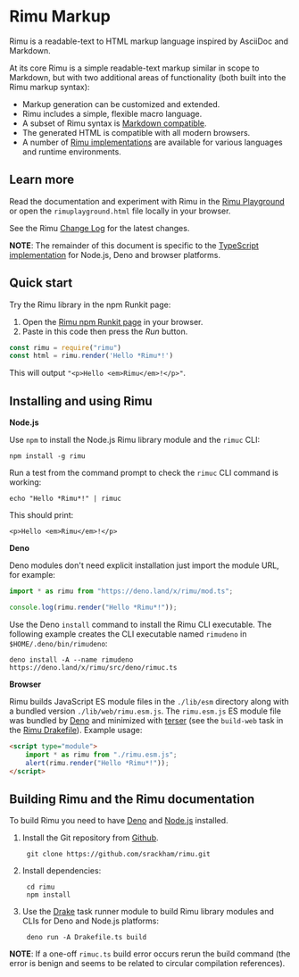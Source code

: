 # Rimu Markup

Rimu is a readable-text to HTML markup language inspired by AsciiDoc
and Markdown.

At its core Rimu is a simple readable-text markup similar in scope to
Markdown, but with two additional areas of functionality (both built
into the Rimu markup syntax):

- Markup generation can be customized and extended.
- Rimu includes a simple, flexible macro language.
- A subset of Rimu syntax is [Markdown
  compatible](https://srackham.github.io/rimu/tips.html#markdown-compatible).
- The generated HTML is compatible with all modern browsers.
- A number of [Rimu
  implementations](https://srackham.github.io/rimu/reference.html#rimu-implementations)
  are available for various languages and runtime environments.


## Learn more
Read the documentation and experiment with Rimu in the [Rimu
Playground](https://srackham.github.io/rimu/rimuplayground.html) or open the
`rimuplayground.html` file locally in your browser.

See the Rimu [Change Log](https://srackham.github.io/rimu/changelog.html) for
the latest changes.

**NOTE**: The remainder of this document is specific to the
[TypeScript implementation](https://github.com/srackham/rimu) for
Node.js, Deno and browser platforms.


## Quick start
Try the Rimu library in the npm Runkit page:

1. Open the [Rimu npm Runkit page](https://npm.runkit.com/rimu) in your browser.
2. Paste in this code then press the _Run_ button.
``` javascript
const rimu = require("rimu")
const html = rimu.render('Hello *Rimu*!')
```
This will output `"<p>Hello <em>Rimu</em>!</p>"`.

## Installing and using Rimu
**Node.js**

Use `npm` to install the Node.js Rimu library module and the `rimuc`
CLI:

    npm install -g rimu

Run a test from the command prompt to check the `rimuc` CLI command is
working:

    echo "Hello *Rimu*!" | rimuc

This should print:

    <p>Hello <em>Rimu</em>!</p>

**Deno**

Deno modules don't need explicit installation just import the module
URL, for example:

``` javascript
import * as rimu from "https://deno.land/x/rimu/mod.ts";

console.log(rimu.render("Hello *Rimu*!"));
```

Use the Deno `install` command to install the Rimu CLI executable.
The following example creates the CLI executable named `rimudeno`
in `$HOME/.deno/bin/rimudeno`:

    deno install -A --name rimudeno https://deno.land/x/rimu/src/deno/rimuc.ts

**Browser**

Rimu builds JavaScript ES module files in the `./lib/esm` directory along with a
bundled version `./lib/web/rimu.esm.js`. The `rimu.esm.js` ES module file was
bundled by [Deno](https://deno.land/) and minimized with
[terser](https://github.com/terser/terser) (see the `build-web` task in the
[Rimu Drakefile](https://github.com/srackham/rimu/blob/master/Drakefile.ts)).
Example usage:

``` html
<script type="module">
    import * as rimu from "./rimu.esm.js";
    alert(rimu.render("Hello *Rimu*!"));
</script>
```


## Building Rimu and the Rimu documentation
To build Rimu you need to have [Deno](https://deno.land/) and
[Node.js](https://nodejs.org/) installed.

1. Install the Git repository from [Github](https://github.com/srackham/rimu).

        git clone https://github.com/srackham/rimu.git

2. Install dependencies:

        cd rimu
        npm install

3. Use the [Drake](https://github.com/srackham/drake) task runner
   module to build Rimu library modules and CLIs for Deno and Node.js
   platforms:

        deno run -A Drakefile.ts build

**NOTE**: If a one-off `rimuc.ts` build error occurs rerun the build command
(the error is benign and seems to be related to circular compilation
references).
